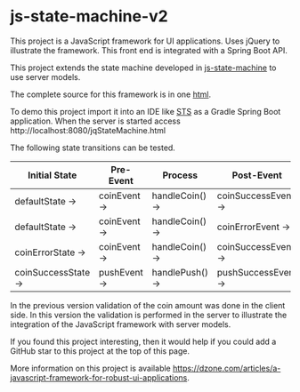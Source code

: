 # js-state-machine-v2

This project is a JavaScript framework for UI applications. Uses jQuery to illustrate the framework. This front end is integrated with a Spring Boot API.

This project extends the state machine developed in [js-state-machine](https://github.com/mapteb/js-state-machine) to use server models.

The complete source for this framework is in one [html](https://raw.githubusercontent.com/mapteb/js-state-machine-v2/master/src/main/resources/static/jqStateMachine.html).

To demo this project import it into an IDE like [STS](https://spring.io/tools) as a Gradle Spring Boot application. When the server is started access http://localhost:8080/jqStateMachine.html

The following state transitions can be tested.

| Initial State | Pre-Event | Process | Post-Event | Final State |
| --- | --- | --- | --- | --- |
| defaultState -> | coinEvent -> | handleCoin() -> | coinSuccessEvent -> | coinSuccessState |
| defaultState -> | coinEvent -> | handleCoin() -> | coinErrorEvent -> | coinErrorState |
| coinErrorState -> | coinEvent -> | handleCoin() -> | coinSuccessEvent -> | coinSuccessState |
| coinSuccessState -> | pushEvent -> | handlePush() -> | pushSuccessEvent -> |pushSuccessState |

In the previous version validation of the coin amount was done in the client side. In this version the validation is performed in the server to illustrate the integration of the JavaScript framework with server models.

If you found this project interesting, then it would help if you could add a GitHub star to this project at the top of this page.

More information on this project is available <https://dzone.com/articles/a-javascript-framework-for-robust-ui-applications>.
